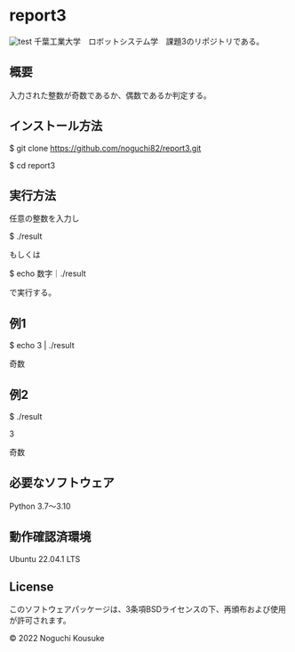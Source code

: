 # report3
![test](https://github.com/noguchi82/report3/actions/workflows/test.yml/badge.svg)
千葉工業大学　ロボットシステム学　課題3のリポジトリである。

## 概要
入力された整数が奇数であるか、偶数であるか判定する。

## インストール方法
$ git clone https://github.com/noguchi82/report3.git

$ cd report3

## 実行方法
任意の整数を入力し

$ ./result

もしくは

$ echo 数字｜./result

で実行する。

## 例1
$ echo 3 | ./result

奇数 

## 例2
$ ./result

3

奇数

## 必要なソフトウェア
Python 3.7～3.10

## 動作確認済環境
Ubuntu 22.04.1 LTS

## License
このソフトウェアパッケージは、3条項BSDライセンスの下、再頒布および使用が許可されます。

© 2022 Noguchi Kousuke
